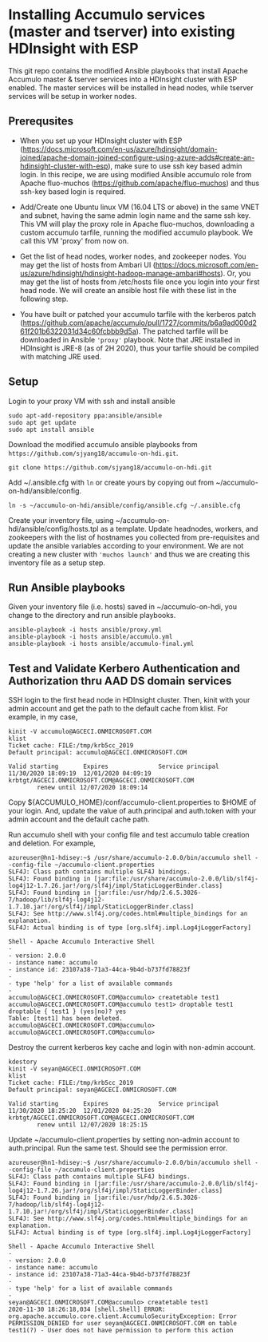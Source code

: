# Installing Accumulo services (master and tserver) into existing HDInsight with ESP

This git repo contains the modified Ansible playbooks that install Apache Accumulo master & tserver services into a HDInsight cluster with ESP enabled. The master services will be installed in head nodes, while tserver services will be setup in worker nodes.   

## Prerequsites
* When you set up your HDInsight cluster with ESP (https://docs.microsoft.com/en-us/azure/hdinsight/domain-joined/apache-domain-joined-configure-using-azure-adds#create-an-hdinsight-cluster-with-esp), make sure to use ssh key based admin login. In this recipe, we are using modified Ansible accumulo role from Apache fluo-muchos (https://github.com/apache/fluo-muchos) and thus ssh-key based login is required.

* Add/Create one Ubuntu linux VM (16.04 LTS or above) in the same VNET and subnet, having the same admin login name and the same ssh key. This VM will play the proxy role in Apache fluo-muchos, downloading a custom accumulo tarfile, running the modified accumulo playbook. We call this VM 'proxy' from now on.

* Get the list of head nodes, worker nodes, and zookeeper nodes. You may get the list of hosts from Ambari UI (https://docs.microsoft.com/en-us/azure/hdinsight/hdinsight-hadoop-manage-ambari#hosts). Or, you may get the list of hosts from /etc/hosts file once you login into your first head node. We will create an ansible host file with these list in the following step.

* You have built or patched your accumulo tarfile with the kerberos patch (https://github.com/apache/accumulo/pull/1727/commits/b6a9ad000d261f201b6322031d34c60fcbbb9d5a). The patched tarfile will be downloaded in Ansible `'proxy'` playbook. Note that JRE installed in HDInsight is JRE-8 (as of 2H 2020), thus your tarfile should be compiled with matching JRE used. 

## Setup 
Login to your proxy VM with ssh and install ansible

```
sudo apt-add-repository ppa:ansible/ansible
sudo apt get update
sudo apt install ansible
```

Download the modified accumulo ansible playbooks from `https://github.com/sjyang18/accumulo-on-hdi.git`.
```
git clone https://github.com/sjyang18/accumulo-on-hdi.git
```

Add ~/.ansible.cfg with `ln` or create yours by copying out from ~/accumulo-on-hdi/ansible/config.
```
ln -s ~/accumulo-on-hdi/ansible/config/ansible.cfg ~/.ansible.cfg
```

Create your inventory file, using ~/accumulo-on-hdi/ansible/config/hosts.tpl as a template. Update headnodes, workers, and zookeepers with the list of hostnames you collected from pre-requisites and update the ansible variables according to your environment. We are not creating a new cluster with `'muchos launch'` and thus we are creating this inventory file as a setup step.    

## Run Ansible playbooks
Given your inventory file (i.e. hosts) saved in ~/accumulo-on-hdi, you change to the directory and run ansible playbooks.

```
ansible-playbook -i hosts ansible/proxy.yml
ansible-playbook -i hosts ansible/accumulo.yml
ansible-playbook -i hosts ansible/accumulo-final.yml
```


## Test and Validate Kerbero Authentication and Authorization thru AAD DS domain services
SSH login to the first head node in HDInsight cluster. Then, kinit with your admin account and get the path to the default cache from klist. For example, in my case,
```
kinit -V accumulo@AGCECI.ONMICROSOFT.COM
klist
Ticket cache: FILE:/tmp/krb5cc_2019
Default principal: accumulo@AGCECI.ONMICROSOFT.COM

Valid starting       Expires              Service principal
11/30/2020 18:09:19  12/01/2020 04:09:19  krbtgt/AGCECI.ONMICROSOFT.COM@AGCECI.ONMICROSOFT.COM
        renew until 12/07/2020 18:09:14
```

Copy ${ACCUMULO_HOME}/conf/accumulo-client.properties to $HOME of your login. And, update the value of auth.principal and auth.token with your admin account and the default cache path.

Run accumulo shell with your config file and test accumulo table creation and deletion. For example,

```
azureuser@hn1-hdisey:~$ /usr/share/accumulo-2.0.0/bin/accumulo shell --config-file ~/accumulo-client.properties
SLF4J: Class path contains multiple SLF4J bindings.
SLF4J: Found binding in [jar:file:/usr/share/accumulo-2.0.0/lib/slf4j-log4j12-1.7.26.jar!/org/slf4j/impl/StaticLoggerBinder.class]
SLF4J: Found binding in [jar:file:/usr/hdp/2.6.5.3026-7/hadoop/lib/slf4j-log4j12-1.7.10.jar!/org/slf4j/impl/StaticLoggerBinder.class]
SLF4J: See http://www.slf4j.org/codes.html#multiple_bindings for an explanation.
SLF4J: Actual binding is of type [org.slf4j.impl.Log4jLoggerFactory]

Shell - Apache Accumulo Interactive Shell
-
- version: 2.0.0
- instance name: accumulo
- instance id: 23107a38-71a3-44ca-9b4d-b737fd78823f
-
- type 'help' for a list of available commands
-
accumulo@AGCECI.ONMICROSOFT.COM@accumulo> createtable test1
accumulo@AGCECI.ONMICROSOFT.COM@accumulo test1> droptable test1
droptable { test1 } (yes|no)? yes
Table: [test1] has been deleted.
accumulo@AGCECI.ONMICROSOFT.COM@accumulo>
accumulo@AGCECI.ONMICROSOFT.COM@accumulo>
```

Destroy the current kerberos key cache and login with non-admin account.
```
kdestory
kinit -V seyan@AGCECI.ONMICROSOFT.COM
klist
Ticket cache: FILE:/tmp/krb5cc_2019
Default principal: seyan@AGCECI.ONMICROSOFT.COM

Valid starting       Expires              Service principal
11/30/2020 18:25:20  12/01/2020 04:25:20  krbtgt/AGCECI.ONMICROSOFT.COM@AGCECI.ONMICROSOFT.COM
        renew until 12/07/2020 18:25:15
```

Update ~/accumulo-client.properties by setting non-admin account to auth.principal. Run the same test. Should see the permission error.
```
azureuser@hn1-hdisey:~$ /usr/share/accumulo-2.0.0/bin/accumulo shell --config-file ~/accumulo-client.properties
SLF4J: Class path contains multiple SLF4J bindings.
SLF4J: Found binding in [jar:file:/usr/share/accumulo-2.0.0/lib/slf4j-log4j12-1.7.26.jar!/org/slf4j/impl/StaticLoggerBinder.class]
SLF4J: Found binding in [jar:file:/usr/hdp/2.6.5.3026-7/hadoop/lib/slf4j-log4j12-1.7.10.jar!/org/slf4j/impl/StaticLoggerBinder.class]
SLF4J: See http://www.slf4j.org/codes.html#multiple_bindings for an explanation.
SLF4J: Actual binding is of type [org.slf4j.impl.Log4jLoggerFactory]

Shell - Apache Accumulo Interactive Shell
-
- version: 2.0.0
- instance name: accumulo
- instance id: 23107a38-71a3-44ca-9b4d-b737fd78823f
-
- type 'help' for a list of available commands
-
seyan@AGCECI.ONMICROSOFT.COM@accumulo> createtable test1
2020-11-30 18:26:18,034 [shell.Shell] ERROR: org.apache.accumulo.core.client.AccumuloSecurityException: Error PERMISSION_DENIED for user seyan@AGCECI.ONMICROSOFT.COM on table test1(?) - User does not have permission to perform this action
```

